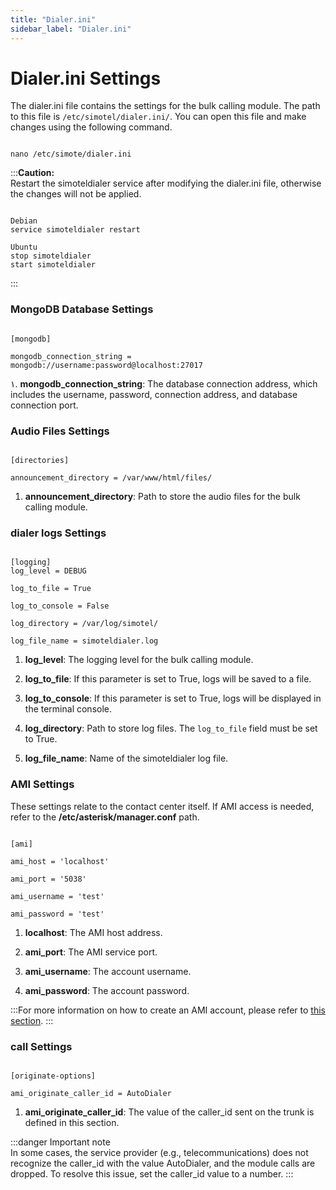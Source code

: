 ```yaml
---
title: "Dialer.ini"
sidebar_label: "Dialer.ini"
---
```



# Dialer.ini Settings  

The dialer.ini file contains the settings for the bulk calling module. The path to this file is `/etc/simotel/dialer.ini/`. You can open this file and make changes using the following command.
```shell

nano /etc/simote/dialer.ini
```

:::**Caution:**  
Restart the simoteldialer service after modifying the dialer.ini file, otherwise the changes will not be applied.

```shell

Debian
service simoteldialer restart

Ubuntu
stop simoteldialer
start simoteldialer
```
:::


### MongoDB Database Settings
```shell

[mongodb]

mongodb_connection_string = mongodb://username:password@localhost:27017

```
۱. **mongodb_connection_string**: The database connection address, which includes the username, password, connection address, and database connection port.


### Audio Files Settings
```shell

[directories]

announcement_directory = /var/www/html/files/	

```
1. **announcement_directory**: Path to store the audio files for the bulk calling module.

### dialer logs Settings
```shell

[logging]
log_level = DEBUG

log_to_file = True	

log_to_console = False		

log_directory = /var/log/simotel/

log_file_name = simoteldialer.log	

```
1. **log_level**: The logging level for the bulk calling module.  

2. **log_to_file**: If this parameter is set to True, logs will be saved to a file.  

3. **log_to_console**: If this parameter is set to True, logs will be displayed in the terminal console.  

4. **log_directory**: Path to store log files. The `log_to_file` field must be set to True.  

5. **log_file_name**: Name of the simoteldialer log file.  



###  AMI Settings

These settings relate to the contact center itself. If AMI access is needed, refer to the **/etc/asterisk/manager.conf** path.
```shell

[ami]

ami_host = 'localhost'

ami_port = '5038'

ami_username = 'test'

ami_password = 'test'

```

1. **localhost**: The AMI host address.  

2. **ami_port**: The AMI service port.  

3. **ami_username**: The account username.  

4. **ami_password**: The account password.  

:::For more information on how to create an AMI account, please refer to [this section](/pbx/advance-settings/create_ami_user/).
:::

###  call Settings

```shell

[originate-options]

ami_originate_caller_id = AutoDialer

```

1. **ami_originate_caller_id**: The value of the caller_id sent on the trunk is defined in this section.


:::danger Important note  
In some cases, the service provider (e.g., telecommunications) does not recognize the caller_id with the value AutoDialer, and the module calls are dropped. To resolve this issue, set the caller_id value to a number.
:::